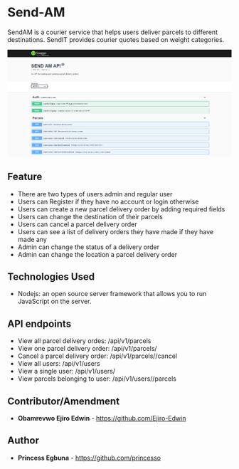 # Send-AM
SendAM is a courier service that helps users deliver parcels to different destinations. SendIT provides courier quotes based on weight categories.

![):](https://github.com/Ejiro-Edwin/SendAm/blob/master/API_INT.PNG)

## Feature
* There are two types of users admin and regular user
* Users can Register if they have no account or login otherwise
* Users can create a new parcel delivery order by adding required fields
* Users can change the destination of their parcels
* Users can cancel a parcel delivery order
* Users can see a list of delivery orders they have made if they have made any
* Admin can change the status of a delivery order
* Admin can change the location a parcel delivery order

## Technologies Used
* Nodejs: an open source server framework that allows you to run JavaScript on the server.


## API endpoints

* View all parcel delivery ordes: /api/v1/parcels
* View one parcel delivery order: /api/v1/parcels/<id>
* Cancel a parcel delivery order: /api/v1/parcels/<id>/cancel
* View all users:                 /api/v1/users
* View a single user:             /api/v1/users/<id>
* View parcels belonging to user: /api/v1/users/<id>/parcels

## Contributor/Amendment
* **Obamrevwo Ejiro Edwin** - https://github.com/Ejiro-Edwin

## Author

* **Princess Egbuna** - https://github.com/princesso


